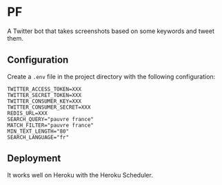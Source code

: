 # PF

A Twitter bot that takes screenshots based on some keywords and tweet them.

## Configuration

Create a `.env` file in the project directory with the following configuration:

```
TWITTER_ACCESS_TOKEN=XXX
TWITTER_SECRET_TOKEN=XXX
TWITTER_CONSUMER_KEY=XXX
TWITTER_CONSUMER_SECRET=XXX
REDIS_URL=XXX
SEARCH_QUERY="pauvre france"
MATCH_FILTER="pauvre france"
MIN_TEXT_LENGTH="80"
SEARCH_LANGUAGE="fr"
```

## Deployment

It works well on Heroku with the Heroku Scheduler.

